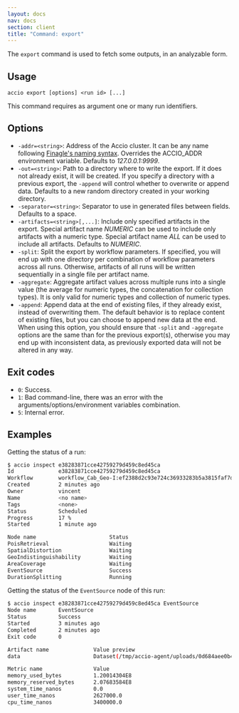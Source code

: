 ```yaml
---
layout: docs
nav: docs
section: client
title: "Command: export"
---
```


The `export` command is used to fetch some outputs, in an analyzable form.

## Usage
```
accio export [options] <run id> [...]
```

This command requires as argument one or many run identifiers.

## Options
* `-addr=<string>`: Address of the Accio cluster. It can be any name following [Finagle's naming syntax](https://twitter.github.io/finagle/guide/Names.html).
Overrides the ACCIO_ADDR environment variable. Defaults to *127.0.0.1:9999*.
* `-out=<string>`: Path to a directory where to write the export.
If it does not already exist, it will be created.
If you specify a directory with a previous export, the `-append` will control whether to overwrite or append data.
Defaults to a new random directory created in your working directory.
* `-separator=<string>`: Separator to use in generated files between fields. Defaults to a space.
* `-artifacts=<string>[,...]`: Include only specified artifacts in the export.
Special artifact name *NUMERIC* can be used to include only artifacts with a numeric type.
Special artifact name *ALL* can be used to include all artifacts.
Defaults to *NUMERIC*.
* `-split`: Split the export by workflow parameters.
If specified, you will end up with one directory per combination of workflow parameters across all runs.
Otherwise, artifacts of all runs will be written sequentially in a single file per artifact name.
* `-aggregate`: Aggregate artifact values across multiple runs into a single value (the average for numeric types, the concatenation for collection types).
It is only valid for numeric types and collection of numeric types.
* `-append`: Append data at the end of existing files, if they already exist, instead of overwriting them.
The default behavior is to replace content of existing files, but you can choose to append new data at the end.
When using this option, you should ensure that `-split` and `-aggregate` options are the same than for the previous export(s), otherwise you may end up with inconsistent data, as previously exported data will not be altered in any way.


## Exit codes
* `0`: Success.
* `1`: Bad command-line, there was an error with the arguments/options/environment variables combination.
* `5`: Internal error.

## Examples
Getting the status of a run:

```bash
$ accio inspect e38283871cce42759279d459c8ed45ca
Id              e38283871cce42759279d459c8ed45ca
Workflow        workflow_Cab_Geo-I:ef2388d2c93e724c36933283b5a3815faf7d33a8
Created         2 minutes ago
Owner           vincent
Name            <no name>
Tags            <none>
Status          Scheduled
Progress        17 %
Started         1 minute ago

Node name                       Status
PoisRetrieval                   Waiting
SpatialDistortion               Waiting
GeoIndistinguishability         Waiting
AreaCoverage                    Waiting
EventSource                     Success
DurationSplitting               Running
```

Getting the status of the `EventSource` node of this run:
```bash
$ accio inspect e38283871cce42759279d459c8ed45ca EventSource
Node name       EventSource
Status          Success
Started         3 minutes ago
Completed       2 minutes ago
Exit code       0

Artifact name              Value preview
data                       Dataset(/tmp/accio-agent/uploads/0d684aee0b4bde2704eb937412be92b456a4dcad/data)

Metric name                Value
memory_used_bytes          1.20014304E8
memory_reserved_bytes      2.07683584E8
system_time_nanos          0.0
user_time_nanos            2627000.0
cpu_time_nanos             3400000.0
```